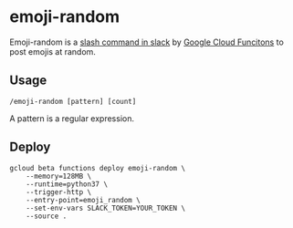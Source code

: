 # emoji-random

Emoji-random is a [slash command in slack](https://api.slack.com/slash-commands) by [Google Cloud Funcitons](https://cloud.google.com/functions/?hl=ja) to post emojis at random.

## Usage

```
/emoji-random [pattern] [count]
```

A pattern is a regular expression.

## Deploy

```
gcloud beta functions deploy emoji-random \
    --memory=128MB \
    --runtime=python37 \
    --trigger-http \
    --entry-point=emoji_random \
    --set-env-vars SLACK_TOKEN=YOUR_TOKEN \
    --source .
```
